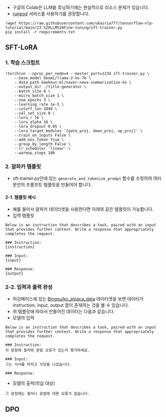 - 구글의 Colab은 LLM을 튜닝하기에는 현실적으로 리소스 문제가 있습니다.
- [runpod](https://www.runpod.io/console/gpu-cloud) 서비스를 사용하기를 권장합니다.

```
!wget https://raw.githubusercontent.com/ukairia777/tensorflow-nlp-tutorial/main/23.%20LLM%20Fine-tuning/sft-trainer.py
pip install -r requirements.txt
```

## SFT-LoRA
### 1. 학습 스크립트
```
!torchrun --nproc_per_node=4 --master_port=1234 sft-trainer.py \
    --base_model beomi/llama-2-ko-7b \
    --data-path daekeun-ml/naver-news-summarization-ko \
    --output_dir ./title-generator \
    --batch_size 8 \
    --micro_batch_size 1 \
    --num_epochs 3 \
    --learning_rate 1e-5 \
    --cutoff_len 2048 \
    --val_set_size 0 \
    --lora_r 16 \
    --lora_alpha 16 \
    --lora_dropout 0.05 \
    --lora_target_modules '[gate_proj, down_proj, up_proj]' \
    --train_on_inputs False \
    --add_eos_token True \
    --group_by_length False \
    --lr_scheduler 'linear' \
    --warmup_steps 100
```

### 2. 알파카 템플릿
- sft-trainer.py안에 있는 `generate_and_tokenize_prompt` 함수를 수정하여 여러분만의 프롬프트 템플릿을 만들어야 합니다.

#### 2-1. 템플릿 예시
- 예를 들어서 알파카 데이터셋을 사용한다면 아래와 같은 템플릿이 가능합니다.
- 입력 템플릿
```
Below is an instruction that describes a task, paired with an input that provides further context. Write a response that appropriately completes the request.

### Instruction:
{instruction}

### Input:
{input}

### Response:
{output}
```

### 2-2. 입력과 출력 완성
- 허깅페이스에 있는 [Bingsu/ko_alpaca_data](https://huggingface.co/datasets/Bingsu/ko_alpaca_data) 데이터셋을 보면 데이터가 instruction, input, output 열이 존재하는 것을 볼 수 있습니다.
- 위 템플릿에 따라서 만들어진 데이터는 다음과 같습니다.
- 모델의 입력
```
Below is an instruction that describes a task, paired with an input that provides further context. Write a response that appropriately completes the request.

### Instruction:
이 문장에 철자와 문법 오류가 있는지 평가하세요.

### Input:
그는 식사를 마치고 식당을 나섰습니다.

### Response:
```
- 모델의 출력(학습 대상)
```
그 문장에는 철자나 문법에 대한 오류가 없습니다.
```

## DPO
